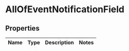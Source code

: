 # AllOfEventNotificationField

## Properties
Name | Type | Description | Notes
------------ | ------------- | ------------- | -------------
